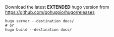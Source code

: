 Download the latest **EXTENDED** hugo version from https://github.com/gohugoio/hugo/releases

```
hugo server --destination docs/
# or
hugo build --destination docs/
```